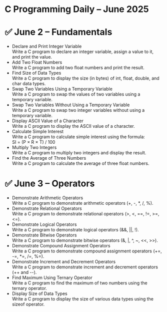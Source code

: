 # C Programming Daily – June 2025

# ✅ June 2 – Fundamentals
- Declare and Print Integer Variable  
  Write a C program to declare an integer variable, assign a value to it, and print the value.
- Add Two Float Numbers  
  Write a C program to add two float numbers and print the result.
- Find Size of Data Types  
  Write a C program to display the size (in bytes) of int, float, double, and char data types.
- Swap Two Variables Using a Temporary Variable  
  Write a C program to swap the values of two variables using a temporary variable.
- Swap Two Variables Without Using a Temporary Variable  
  Write a C program to swap two integer variables without using a temporary variable.
- Display ASCII Value of a Character  
  Write a C program to display the ASCII value of a character.
- Calculate Simple Interest  
  Write a C program to calculate simple interest using the formula:  
  SI = (P × R × T) / 100
- Multiply Two Integers  
  Write a C program to multiply two integers and display the result.
- Find the Average of Three Numbers  
  Write a C program to calculate the average of three float numbers.

# ✅ June 3 – Operators
- Demonstrate Arithmetic Operators  
  Write a C program to demonstrate arithmetic operators (+, -, *, /, %).
- Demonstrate Relational Operators  
  Write a C program to demonstrate relational operators (>, <, ==, !=, >=, <=).
- Demonstrate Logical Operators  
  Write a C program to demonstrate logical operators (&&, ||, !).
- Demonstrate Bitwise Operators  
  Write a C program to demonstrate bitwise operators (&, |, ^, ~, <<, >>).
- Demonstrate Compound Assignment Operators  
  Write a C program to demonstrate compound assignment operators (+=, -=, *=, /=, %=).
- Demonstrate Increment and Decrement Operators  
  Write a C program to demonstrate increment and decrement operators (++ and --).
- Find Maximum Using Ternary Operator  
  Write a C program to find the maximum of two numbers using the ternary operator.
- Display Size of Data Types  
  Write a C program to display the size of various data types using the sizeof operator.

